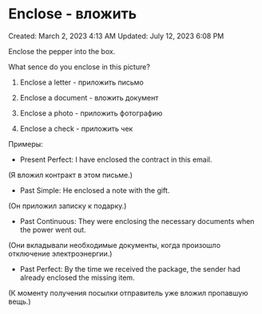 # Enclose - вложить

Created: March 2, 2023 4:13 AM
Updated: July 12, 2023 6:08 PM

Enclose the pepper into the box.

What sence do you enclose in this picture?

1. Enclose a letter - приложить письмо

2. Enclose a document - вложить документ

3. Enclose a photo - приложить фотографию

4. Enclose a check - приложить чек

Примеры:

- Present Perfect: I have enclosed the contract in this email.

(Я вложил контракт в этом письме.)

- Past Simple: He enclosed a note with the gift.

(Он приложил записку к подарку.)

- Past Continuous: They were enclosing the necessary documents when the power went out.

(Они вкладывали необходимые документы, когда произошло отключение электроэнергии.)

- Past Perfect: By the time we received the package, the sender had already enclosed the missing item.

(К моменту получения посылки отправитель уже вложил пропавшую вещь.)